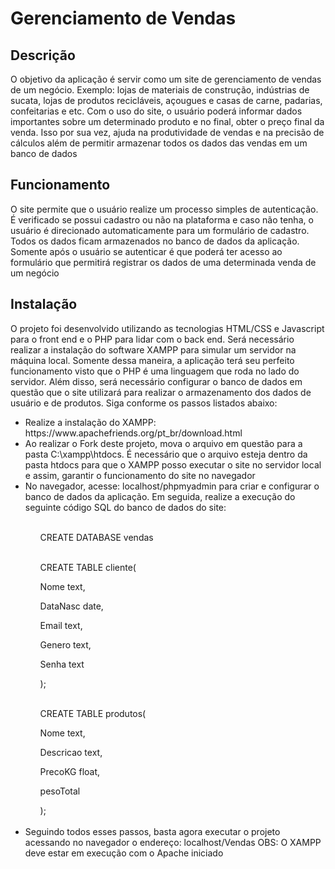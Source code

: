 <h1>Gerenciamento de Vendas</h1>
<h2>Descrição</h2>
<p>O objetivo da aplicação é servir como um site de gerenciamento de vendas de um negócio. Exemplo: lojas de materiais de construção, indústrias de sucata, lojas de produtos recicláveis, açougues e casas de carne, padarias, confeitarias e etc. Com o uso do site, o usuário poderá informar dados importantes sobre um determinado produto e no final, obter o preço final da venda. Isso por sua vez, ajuda na produtividade de vendas e na precisão de cálculos além de permitir armazenar todos os dados das vendas em um banco de dados</p>
<h2>Funcionamento</h2>
<p>O site permite que o usuário realize um processo simples de autenticação. É verificado se possui cadastro ou não na plataforma e caso não tenha, o usuário é direcionado automaticamente para um formulário de cadastro. Todos os dados ficam armazenados no banco de dados da aplicação. Somente após o usuário se autenticar é que poderá ter acesso ao formulário que permitirá registrar os dados de uma determinada venda de um negócio</p>
<h2>Instalação</h2>
<p>O projeto foi desenvolvido utilizando as tecnologias HTML/CSS e Javascript para o front end e o PHP para lidar com o back end. Será necessário realizar a instalação do software XAMPP para simular um servidor na máquina local. Somente dessa maneira, a aplicação terá seu perfeito funcionamento visto que o PHP é uma linguagem que roda no lado do servidor. Além disso, será necessário configurar o banco de dados em questão que o site utilizará para realizar o armazenamento dos dados de usuário e de produtos. Siga conforme os passos listados abaixo:</p>
<div>
  <ul>
    <li>Realize a instalação do XAMPP: https://www.apachefriends.org/pt_br/download.html</li>
    <li>Ao realizar o Fork deste projeto, mova o arquivo em questão para a pasta C:\xampp\htdocs. É necessário que o arquivo esteja dentro da pasta htdocs para que o XAMPP posso executar o site no servidor local e assim, garantir o funcionamento do site no navegador</li>
    <li>No navegador, acesse: localhost/phpmyadmin para criar e configurar o banco de dados da aplicação. Em seguida, realize a execução do seguinte código SQL do banco de dados do site:</li>
    <br>
    <ul>CREATE DATABASE vendas</ul>
    <br>
    <ul>CREATE TABLE cliente(</ul>
    <ul>Nome text,</ul>
    <ul>DataNasc date,</ul>
    <ul>Email text,</ul>
    <ul>Genero text,</ul>
    <ul>Senha text</ul>
    <ul>);</ul>
    <br>
    <ul>CREATE TABLE produtos(</ul>
    <ul>Nome text,</ul>
    <ul>Descricao text,</ul>
    <ul>PrecoKG float,</ul>
    <ul>pesoTotal</ul>
    <ul>);</ul>
    <br>
    <li>Seguindo todos esses passos, basta agora executar o projeto acessando no navegador o endereço: localhost/Vendas
    OBS: O XAMPP deve estar em execução com o Apache iniciado
  </li>
  </ul>
  
</div>
